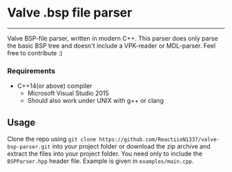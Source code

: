 # Valve .bsp file parser
___
Valve BSP-file parser, written in modern C++. This parser does only parse the basic BSP tree and doesn't include a VPK-reader or MDL-parser. Feel free to contribute :)

### Requirements
- C++14(or above) compiler
  - Microsoft Visual Studio 2015
  - Should also work under UNIX with g++ or clang

## Usage
Clone the repo using `git clone https://github.com/ReactiioN1337/valve-bsp-parser.git` into your project folder or download the zip archive and extract the files into your project folder. You need only to include the `BSPParser.hpp` header file. Example is given in `examples/main.cpp`.